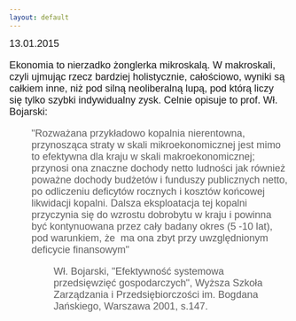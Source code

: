 ```yaml
---
layout: default
---
```


<!--220-->
<p style="margin: 0px 0px 18px; font-size: 18px; font-family: Helvetica;">13.01.2015</p><p style="margin: 0px 0px 18px; font-size: 18px; font-family: Helvetica;">Ekonomia to nierzadko żonglerka mikroskalą. W makroskali, czyli ujmując rzecz bardziej holistycznie, całościowo, wyniki są całkiem inne, niż pod silną neoliberalną lupą, pod którą liczy się tylko szybki indywidualny zysk. Celnie opisuje to prof. Wł. Bojarski:</p><blockquote style="margin: 0 0 0 40px; border: none; padding: 0px;"><p style="margin: 0px 0px 18px; font-size: 18px; font-family: Helvetica;">"Rozważana przykładowo kopalnia nierentowna, przynosząca straty w skali mikroekonomicznej jest mimo to efektywna dla kraju w skali makroekonomicznej; przynosi ona znaczne dochody netto ludności jak również poważne dochody budżetów i funduszy publicznych netto, po odliczeniu deficytów rocznych i kosztów końcowej likwidacji kopalni. Dalsza eksploatacja tej kopalni przyczynia się do wzrostu dobrobytu w kraju i powinna być kontynuowana przez cały badany okres (5 -10 lat), pod warunkiem, że&nbsp; ma ona zbyt przy uwzględnionym deficycie finansowym"</p></blockquote>
<blockquote style="margin: 0 0 0 40px; border: none; padding: 0px;"><blockquote style="margin: 0 0 0 40px; border: none; padding: 0px;"><p style="margin: 0px 0px 18px; font-size: 18px; font-family: Helvetica;">Wł. Bojarski, "Efektywność systemowa przedsięwzięć gospodarczych", Wyższa Szkoła Zarządzania i Przedsiębiorczości im. Bogdana Jańskiego, Warszawa 2001, s.147.</p></blockquote></blockquote>